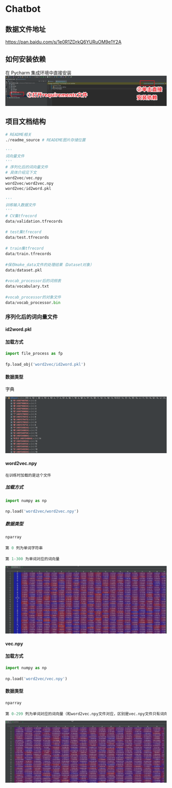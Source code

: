 # Chatbot

## 数据文件地址

https://pan.baidu.com/s/1e0R1ZDrkQ6YURuOM9e1Y2A

## 如何安装依赖

在 Pycharm 集成环境中直接安装
![](readme_source/2018-03-20-00-22-05.png)

## 项目文档结构

```python
# README相关
./readme_source # READEME图片存储位置

'''
词向量文件
'''
# 序列化后的词向量文件
# 具体介绍见下文
word2vec/vec.npy
word2vec/word2vec.npy
word2vec/id2word.pkl

'''
训练输入数据文件
'''
# CV集tfrecord
data/validation.tfrecords

# test集tfrecord
data/test.tfrecords

# train集tfrecord
data/train.tfrecords

#保存make_data文件的处理结果（Dataset对象）
data/dataset.pkl

#vocab_processor后的词频表
data/vocabulary.txt

#vocab_processor的对象文件
data/vocab_processor.bin
```

### 序列化后的词向量文件

#### id2word.pkl

#### 加载方式

```python
import file_process as fp

fp.load_obj('word2vec/id2word.pkl')
```

#### 数据类型

字典

![](readme_source/2018-04-04-10-26-05.png)

#### word2vec.npy

`在训练时加载的是这个文件`

##### 加载方式

```python
import numpy as np

np.load('word2vec/word2vec.npy')
```

##### 数据类型

```python
nparray

第 0 列为单词字符串

第 1-300 为单词对应的词向量
```

![](readme_source/2018-04-04-10-25-59.png)

#### vec.npy

#### 加载方式

```python
import numpy as np

np.load('word2vec/vec.npy')
```

#### 数据类型

```python
nparray

第 0-299 列为单词对应的词向量（和word2vec.npy文件对应，区别是vec.npy文件只有词向量）
```

![](readme_source/2018-04-04-10-25-54.png)
